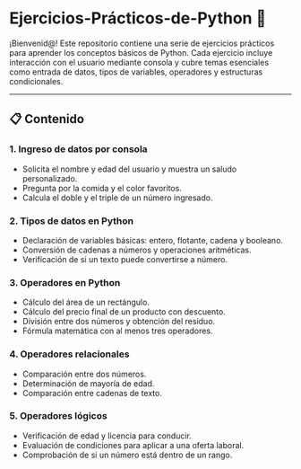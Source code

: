 # Ejercicios-Prácticos-de-Python 🐍

¡Bienvenid@! Este repositorio contiene una serie de ejercicios prácticos para aprender los conceptos básicos de Python. Cada ejercicio incluye interacción con el usuario mediante consola y cubre temas esenciales como entrada de datos, tipos de variables, operadores y estructuras condicionales.

---

## 📋 Contenido

### 1. Ingreso de datos por consola
- Solicita el nombre y edad del usuario y muestra un saludo personalizado.
- Pregunta por la comida y el color favoritos.
- Calcula el doble y el triple de un número ingresado.

### 2. Tipos de datos en Python
- Declaración de variables básicas: entero, flotante, cadena y booleano.
- Conversión de cadenas a números y operaciones aritméticas.
- Verificación de si un texto puede convertirse a número.

### 3. Operadores en Python
- Cálculo del área de un rectángulo.
- Cálculo del precio final de un producto con descuento.
- División entre dos números y obtención del residuo.
- Fórmula matemática con al menos tres operadores.

### 4. Operadores relacionales
- Comparación entre dos números.
- Determinación de mayoría de edad.
- Comparación entre cadenas de texto.

### 5. Operadores lógicos
- Verificación de edad y licencia para conducir.
- Evaluación de condiciones para aplicar a una oferta laboral.
- Comprobación de si un número está dentro de un rango.

